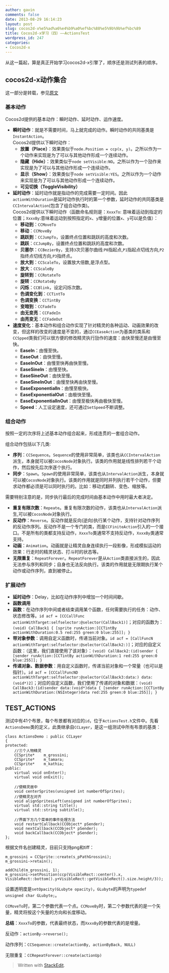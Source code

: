 ```yaml
---
author: gavin
comments: false
date: 2013-08-29 16:14:23
layout: post
slug: cocos2d-x%e5%ad%a6%e4%b9%a0%ef%bc%88%e5%9b%9b%ef%bc%89
title: Cocos2d-x学习（四）——ActionsTest
wordpress_id: 247
categories:
- Cocos2d-x
---
```


从这一篇起，算是真正开始学习cocos2d-x引擎了，顺序还是测试列表的顺序。

## cocos2d-x动作集合

这一部分是转载，参见[原文](http://blog.csdn.net/cocos2der/article/details/7261774)

### 基本动作

Cocos2d提供的基本动作：瞬时动作、延时动作、运作速度。

  * **瞬时动作**：就是不需要时间，马上就完成的动作。瞬时动作的共同基类是`InstantAction`。  
Cocos2d提供以下瞬时动作： 
    * **放置（Place）**：效果类似于`node.Position = ccp(x, y)`。之所以作为一个动作来实现是为了可以与其他动作形成一个连续动作。
    * **隐藏（Hide）**：效果类似于`node setVisible:NO`。之所以作为一个劢作来实现是为了可以与其他动作形成一个连续动作。
    * **显示（Show）**：效果类似于`node setVisible:YES`。之所以作为一个动作来实现是为了可以与其他动作形成一个连续动作。
    * **可见切换（ToggleVisibility）**
  * **延时动作**：延时动作就是指动作的完成需要一定时间。因此`actionWithDuration`是延时动作执行时的第一个参数，延时动作的共同基类是`CCIntervalAction`(包含了组合动作类)。  
Cocos2d提供以下瞬时动作（函数命名规则是：`XxxxTo`: 意味着运动到指定的位置；`XxxxBy`:意味着运动到按照指定的`x`、`y`增量的位置`x`、`y`可以是负值）： 
    * **移动到**：`CCMoveTo`
    * **移动**：`CCMoveBy`
    * **跳跃到**：`CCJumpTo`，设置终点位置和跳跃的高度和次数。
    * **跳跃**：`CCJumpBy`，设置终点位置和跳跃的高度和次数。
    * **贝塞尔**：`CCBezierBy`，支持`3`次贝塞尔曲线:`P0`指起点,`P1`指起点切线方向,`P2`指终点切线方向,`P3`指终点。
    * **放大到**：`CCScaleTo`，设置放大倍数,是浮点型。
    * **放大**：`CCScaleBy`
    * **旋转到**：`CCRotateTo`
    * **旋转**：`CCRotateBy`
    * **闪烁**：`CCBlink`，设定闪烁次数。
    * **色调变化到**：`CCTintTo`
    * **色调变换**：`CCTintBy`
    * **变暗到**：`CCFadeTo`
    * **由无变亮**：`CCFadeIn`
    * **由亮变无**：`CCFadeOut`
  * **速度变化**：基本动作和组合动作实现了针对精灵的各种运动、动画效果的改变，但这样的改变的速度是不变的，通过`CCEaseAction`为基类的类系和`CCSpped`类我们可以很方便的修改精灵执行劢作的速度：由快至慢还是由慢至快。 
    * **EaseIn**：由慢至快。
    * **EaseOut**：由快至慢。
    * **EaseInOut**：由慢至快再由快至慢。
    * **EaseSineIn**：由慢至快。
    * **EaseSineOut**：由快至慢。
    * **EaseSineInOut**：由慢至快再由快至慢。
    * **EaseExponentialIn**：由慢至极快。
    * **EaseExponentialOut**：由极快至慢。
    * **EaseExponentialInOut**：由慢至极快再由极快至慢。
    * **Speed**：人工设定速度，还可通过`SetSpeed`不断调整。

### 组合动作

按照一定的次序将上述基本动作组合起来，形成连贯的一套组合动作。  

组合动作包括以下几类:

  * **序列**：`CCSequence`。`Sequence`的使用非常简单，该类也从`CCIntervalAction`派生，本身就可以被`CocosNode`对象执行。该类的作用就是线性排列若干个动作，然后按先后次序逐个执行。
  * **同步**：`Spawn`。`Spawn`的使用非常简单，该类也从`IntervalAction`派生，本身就可以被`CocosNode`对象执行。该类的作用就是同时并列执行若干个动作，但要求动作都必须是可以同时执行的。比如：移动式翻转、变色、缩放等。  

需要特别注意的是，同步执行最后的完成时间由基本动作中用时最大者决定。

  * **重复有限次数**：`Repeate`。重复有限次数的动作，该类也从`IntervalAction`派生,可以被`CocosNode`对象执行。
  * **反动作**：`Reverse`。反动作就是反向(逆向)执行某个动作，支持针对动作序列的反动作序列。反动作不是一个专门的类，而是`CCFiniteAction`引入的一个接口。不是所有的类都支持反动作，`XxxxTo`类通常不支持反动作，`XxxxBy`类通常支持。
  * **动画**：`Animation`。动画就是让精灵自身连续执行一段影像，形成模拟运动的效果：行走时的精灵状态、打斗时的状态等。
  * **无限重复**：`RepeatForever`。`RepeatForever`是从`Action`类直接派生的，因此无法参与序列和同步；自身也无法反向执行。该类的作用就是无限期执行某个动作或动作序列，直到被停止。

### 扩展动作

  * **延时动作**：Delay，比如在动作序列中增加一个时间间歇。
  * **函数调用**
  * **函数**：在动作序列中间或者结束调用某个函数，任何需要执行的任务：动作、状态修改等。`id acf = [CCCallFunc actionWithTarget:selfselector:@selector(CallBack1)]`；对应的函数为：`(void) CallBack1 {
[sprite runAction:[CCTintBy actionWithDuration:0.5 red:255 green:0 blue:255]]; }`
  * **带对象参数**：调用自定义函数时，传递当前对象。`id acf = [CallFuncN actionWithTarget:selfselector:@selector(CallBack2:)]`；对应的自定义函数：（这里，我们直接使用了该对象）：`(void) CallBack2:(id)sender {
[sender runAction:[CCTintBy actionWithDuration:1 red:255 green:0 blue:255]]; }`
  * **传递对象、数据参数**：用自定义函数时，传递当前对象和一个常量（也可以是指针）。`id acf = [CCCallFuncND actionWithTarget:selfselector:@selector(CallBack3:data:) data:(void*)2]`；对应的自定义函数，我们使用了传递的对象和数据：`(void) CallBack3:(id)sender data:(void*)data {
[sender runAction:[CCTintBy actionWithDuration:(NSInteger)data red:255 green:0 blue:255]]; }`

## TEST_ACTIONS

测试中有41个布景，每个布景都有对应的`id`，位于`ActionsTest.h`文件中。先看`ActionsDemo`类的定义，此类继承自`CCLayer`，是这一组测试中所有布景的基类：
   
    class ActionsDemo : public CCLayer
    {
    protected:
        //三个人物精灵
        CCSprite*    m_grossini;
        CCSprite*    m_tamara;
        CCSprite*    m_kathia;
    public:
        virtual void onEnter();
        virtual void onExit();
    
        //使精灵居中
        void centerSprites(unsigned int numberOfSprites);
        //使精灵左对齐
        void alignSpritesLeft(unsigned int numberOfSprites);
        virtual std::string title();
        virtual std::string subtitle();
    
        //界面下方几个菜单的事件处理方法
        void restartCallback(CCObject* pSender);
        void nextCallback(CCObject* pSender);
        void backCallback(CCObject* pSender);
    };

根据文件名创建精灵，目前只支持png和tiff：
    
    m_grossini = CCSprite::create(s_pPathGrossini);
    m_grossini->retain();
    
    addChild(m_grossini, 1);
    m_grossini->setPosition(ccp(VisibleRect::center().x, VisibleRect::bottom().y+VisibleRect::getVisibleRect().size.height/3));

设置透明度是`setOpacity(GLubyte opacity)`，`GLubyte`的声明为`typedef unsigned char GLubyte;`。  

`CCMoveTo`时，第二个参数代表一个点。`CCMoveBy`时，第二个参数代表的是一个矢量，精灵将按这个矢量的方向和长度移动。  

**总结**：`XxxxTo`的参数，代表最终状态，而`XxxxBy`的参数代表的是增量。  

反动作：`actionBy->reverse();`  

动作序列：`CCSequence::create(actionBy, actionByBack, NULL)`  

无限重复：`CCRepeatForever::create(actionUp)`

 
> Written with [StackEdit](http://benweet.github.io/stackedit/).
